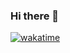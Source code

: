 ### Hi there 👋
[![wakatime](https://wakatime.com/badge/user/011f2746-4b33-4443-8714-b7d82d5c9bd4.svg)](https://wakatime.com/@011f2746-4b33-4443-8714-b7d82d5c9bd4)


<!--
**matteo-psnt/matteo-psnt** is a ✨ _special_ ✨ repository because its `README.md` (this file) appears on your GitHub profile.

Here are some ideas to get you started:

- 🔭 I’m currently working on ...
- 🌱 I’m currently learning ...
- 👯 I’m looking to collaborate on ...
- 🤔 I’m looking for help with ...
- 💬 Ask me about ...
- 📫 How to reach me: ...
- 😄 Pronouns: ...
- ⚡ Fun fact: ...
-->
